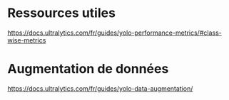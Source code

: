 # Ressources utiles
https://docs.ultralytics.com/fr/guides/yolo-performance-metrics/#class-wise-metrics

# Augmentation de données 
https://docs.ultralytics.com/fr/guides/yolo-data-augmentation/

